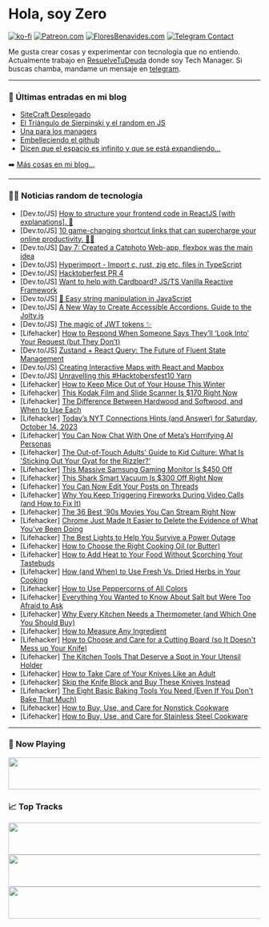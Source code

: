 # Hola, soy Zero

[![ko-fi](https://ko-fi.com/img/githubbutton_sm.svg)](https://ko-fi.com/J3J4N0LUK)
[![Patreon.com](https://img.shields.io/endpoint.svg?url=https%3A%2F%2Fshieldsio-patreon.vercel.app%2Fapi%3Fusername%3Dzerodragon%26type%3Dpatrons&style=for-the-badge)](https://patreon.com/zerodragon)
[![FloresBenavides.com](https://img.shields.io/website?down_message=oops&label=MiBlog&style=for-the-badge&up_message=online&url=https%3A%2F%2Ffloresbenavides.com)](https://floresbenavides.com)
[![Telegram Contact](https://img.shields.io/badge/escr%C3%ADbeme-ZeroDragon-%2326A5E4?style=for-the-badge&logo=telegram)](https://t.me/zerodragon)

Me gusta crear cosas y experimentar con tecnología que no entiendo.
Actualmente trabajo en [ResuelveTuDeuda](http://github.com/resuelve) donde soy Tech Manager.
Si buscas chamba, mandame un mensaje en [telegram](https://t.me/zerodragon).

---

### 📕 Últimas entradas en mi blog
<!-- BLOG-POST-LIST:START -->
- [SiteCraft Desplegado](https://floresbenavides.com/sitecraft-desplegado/)
- [El Triángulo de Sierpinski y el random en JS](https://floresbenavides.com/el-triangulo-de-sierpinski-y-el-random-en-js/)
- [Una para los managers](https://floresbenavides.com/una-para-los-managers/)
- [Embelleciendo el github](https://floresbenavides.com/embelleciendo-el-github/)
- [Dicen que el espacio es infinito y que se está expandiendo…](https://floresbenavides.com/dicen-que-el-espacio-es-infinito-y-que-se-esta-expandiendo/)
<!-- BLOG-POST-LIST:END -->

➡️ [Más cosas en mi blog...](https://floresbenavides.com)

---

### 👨‍💻 Noticias random de tecnología
<!-- TECH-POSTS:START -->
- [Dev.to/JS] [How to structure your frontend code in ReactJS [with explanations]. 🚀](https://dev.to/harshal255/how-to-structure-your-frontend-code-in-reactjs-with-explanations-59dl)
- [Dev.to/JS] [10 game-changing shortcut links that can supercharge your online productivity. 💼🚀](https://dev.to/harshal255/10-game-changing-shortcut-links-that-can-supercharge-your-online-productivity-1in3)
- [Dev.to/JS] [Day 7: Created a Catphoto Web-app, flexbox was the main idea](https://dev.to/duke09/day-7-created-a-catphoto-web-app-flexbox-was-the-main-idea-3jnp)
- [Dev.to/JS] [Hyperimport - Import c, rust, zig etc. files in TypeScript](https://dev.to/tr1ckydev/hyperimport-import-c-rust-zig-etc-files-in-typescript-1ia5)
- [Dev.to/JS] [Hacktoberfest PR 4](https://dev.to/soham-thaker/hacktoberfest-pr-4-2pbb)
- [Dev.to/JS] [Want to help with Cardboard? JS/TS Vanilla Reactive Framework](https://dev.to/nombrekeff/want-to-help-with-cardboard-jsts-vanilla-reactive-framework-jcl)
- [Dev.to/JS] [🚀 Easy string manipulation in JavaScript](https://dev.to/ksawery297/easy-string-manipulation-in-javascript-4ln3)
- [Dev.to/JS] [A New Way to Create Accessible Accordions. Guide to the Jolty.js](https://dev.to/anmoldovanovdev/part-1-a-new-way-to-create-accessible-accordions-guide-to-the-tablist-component-of-the-ui-library-joltyjs-5hnm)
- [Dev.to/JS] [The magic of JWT tokens ✨](https://dev.to/prakharrai1609/the-magic-of-jwt-tokens-193g)
- [Lifehacker] [How to Respond When Someone Says They’ll ‘Look Into’ Your Request &lpar;but They Don’t&rpar;](https://lifehacker.com/how-to-respond-when-someone-says-they-ll-look-into-yo-1850921606)
- [Dev.to/JS] [Zustand + React Query: The Future of Fluent State Management](https://dev.to/madhuriskumar/zustand-react-query-the-future-of-fluent-state-management-4jm)
- [Dev.to/JS] [Creating Interactive Maps with React and Mapbox](https://dev.to/razzivdecoder/creating-interactive-maps-with-react-and-mapbox-55eg)
- [Dev.to/JS] [Unravelling this #Hacktobersfest10 Yarn](https://dev.to/overflow/unravelling-this-hacktobersfest10-yarn-2fdh)
- [Lifehacker] [How to Keep Mice Out of Your House This Winter](https://lifehacker.com/how-to-keep-mice-out-of-your-house-this-winter-1850921825)
- [Lifehacker] [This Kodak Film and Slide Scanner Is $170 Right Now](https://lifehacker.com/this-kodak-film-and-slide-scanner-is-170-right-now-1850892504)
- [Lifehacker] [The Difference Between Hardwood and Softwood, and When to Use Each](https://lifehacker.com/the-difference-between-hardwood-and-softwood-and-when-1850921855)
- [Lifehacker] [Today’s NYT Connections Hints &lpar;and Answer&rpar; for Saturday, October 14, 2023](https://lifehacker.com/nyt-connections-answer-today-october-14-2023-1850921647)
- [Lifehacker] [You Can Now Chat With One of Meta’s Horrifying AI Personas](https://lifehacker.com/you-can-now-chat-with-one-of-meta-s-horrifying-ai-perso-1850925959)
- [Lifehacker] [The Out-of-Touch Adults&#39; Guide to Kid Culture: What Is &#39;Sticking Out Your Gyat for the Rizzler?&#39;](https://lifehacker.com/what-is-sticking-out-your-gyat-for-the-rizzler-1850926437)
- [Lifehacker] [This Massive Samsung Gaming Monitor Is $450 Off](https://lifehacker.com/this-massive-samsung-gaming-monitor-is-450-off-1850925954)
- [Lifehacker] [This Shark Smart Vacuum Is $300 Off Right Now](https://lifehacker.com/this-shark-smart-vacuum-is-300-off-right-now-1850925484)
- [Lifehacker] [You Can Now Edit Your Posts on Threads](https://lifehacker.com/you-can-now-edit-your-posts-on-threads-1850924676)
- [Lifehacker] [Why You Keep Triggering Fireworks During Video Calls &lpar;and How to Fix It&rpar;](https://lifehacker.com/why-you-keep-triggering-fireworks-during-video-calls-a-1850924117)
- [Lifehacker] [The 36 Best &#39;90s Movies You Can Stream Right Now](https://lifehacker.com/the-best-90s-movies-you-can-stream-right-now-1850921813)
- [Lifehacker] [Chrome Just Made It Easier to Delete the Evidence of What You’ve Been Doing](https://lifehacker.com/quickly-clear-chrome-browsing-history-android-1850923251)
- [Lifehacker] [The Best Lights to Help You Survive a Power Outage](https://lifehacker.com/best-emergency-lights-for-a-blackout-1850923506)
- [Lifehacker] [How to Choose the Right Cooking Oil &lpar;or Butter&rpar;](https://lifehacker.com/how-to-choose-the-right-cooking-oil-or-butter-1850863098)
- [Lifehacker] [How to Add Heat to Your Food Without Scorching Your Tastebuds](https://lifehacker.com/how-to-add-heat-to-your-food-without-scorching-your-tas-1850870708)
- [Lifehacker] [How &lpar;and When&rpar; to Use Fresh Vs. Dried Herbs in Your Cooking](https://lifehacker.com/how-to-substitute-dried-herbs-for-fresh-ones-1850880579)
- [Lifehacker] [How to Use Peppercorns of All Colors](https://lifehacker.com/how-to-use-peppercorns-of-all-colors-1798473776)
- [Lifehacker] [Everything You Wanted to Know About Salt but Were Too Afraid to Ask](https://lifehacker.com/everything-you-wanted-to-know-about-salt-but-were-too-a-1850851318)
- [Lifehacker] [Why Every Kitchen Needs a Thermometer &lpar;and Which One You Should Buy&rpar;](https://lifehacker.com/why-every-kitchen-needs-a-thermometer-and-which-one-yo-1850859185)
- [Lifehacker] [How to Measure Any Ingredient](https://lifehacker.com/how-to-measure-any-ingredient-1850865017)
- [Lifehacker] [How to Choose and Care for a Cutting Board &lpar;so It Doesn&#39;t Mess up Your Knife&rpar;](https://lifehacker.com/how-to-choose-and-care-for-a-cutting-board-so-it-doesn-1850870074)
- [Lifehacker] [The Kitchen Tools That Deserve a Spot in Your Utensil Holder](https://lifehacker.com/the-kitchen-tools-that-deserve-a-spot-in-your-utensil-h-1850860971)
- [Lifehacker] [How to Take Care of Your Knives Like an Adult](https://lifehacker.com/how-to-take-care-of-your-knives-like-an-adult-1850854698)
- [Lifehacker] [Skip the Knife Block and Buy These Knives Instead](https://lifehacker.com/skip-the-knife-block-and-buy-these-knives-instead-1850849157)
- [Lifehacker] [The Eight Basic Baking Tools You Need &lpar;Even If You Don&#39;t Bake That Much&rpar;](https://lifehacker.com/basic-baking-tools-1850842596)
- [Lifehacker] [How to Buy, Use, and Care for Nonstick Cookware](https://lifehacker.com/how-to-buy-use-and-care-for-nonstick-cookware-1850875663)
- [Lifehacker] [How to Buy, Use, and Care for Stainless Steel Cookware](https://lifehacker.com/how-to-buy-use-and-care-for-stainless-steel-cookware-1850907423)<!-- TECH-POSTS:END -->

---

### 🎵 Now Playing
<a href="https://spotify-now-playing-dun.vercel.app/now-playing?open"><img src="https://spotify-now-playing-dun.vercel.app/now-playing" width="540" height="64"></a>

### 📈 Top Tracks
<a href="https://spotify-now-playing-dun.vercel.app/top-tracks?i=1&open"><img src="https://spotify-now-playing-dun.vercel.app/top-tracks?i=1" width="540" height="64"></a>
<a href="https://spotify-now-playing-dun.vercel.app/top-tracks?i=2&open"><img src="https://spotify-now-playing-dun.vercel.app/top-tracks?i=2" width="540" height="64"></a>
<a href="https://spotify-now-playing-dun.vercel.app/top-tracks?i=3&open"><img src="https://spotify-now-playing-dun.vercel.app/top-tracks?i=3" width="540" height="64"></a>
